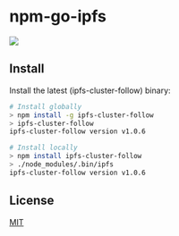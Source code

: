 # npm-go-ipfs

[![](https://img.shields.io/badge/project-IPFS-blue.svg?style=flat-square)](https://ipfscluster.io/documentation/reference/follow/)

## Install

Install the latest (ipfs-cluster-follow) binary:

```sh
# Install globally
> npm install -g ipfs-cluster-follow
> ipfs-cluster-follow
ipfs-cluster-follow version v1.0.6

# Install locally
> npm install ipfs-cluster-follow
> ./node_modules/.bin/ipfs
ipfs-cluster-follow version v1.0.6
```

## License

[MIT](LICENSE)
